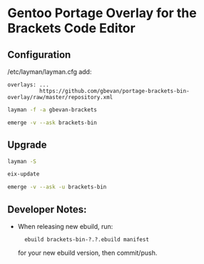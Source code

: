 Gentoo Portage Overlay for the Brackets Code Editor
===================================================

Configuration
-------------

/etc/layman/layman.cfg add:

    overlays: ...
              https://github.com/gbevan/portage-brackets-bin-overlay/raw/master/repository.xml

```bash
layman -f -a gbevan-brackets

emerge -v --ask brackets-bin
```

Upgrade
-------

```bash
layman -S

eix-update

emerge -v --ask -u brackets-bin
```

Developer Notes:
----------------

* When releasing new ebuild, run:

        ebuild brackets-bin-?.?.ebuild manifest

  for your new ebuild version, then commit/push.
